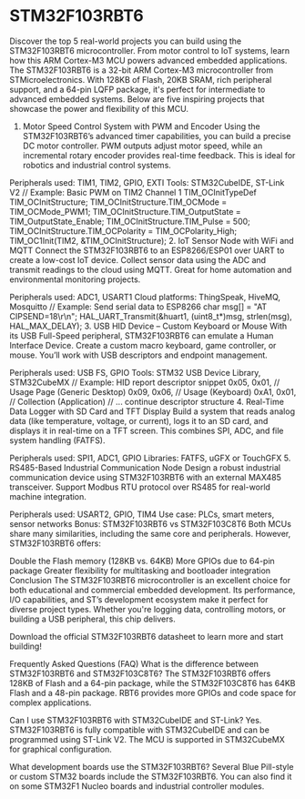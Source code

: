# STM32F103RBT6
Discover the top 5 real-world projects you can build using the STM32F103RBT6 microcontroller. From motor control to IoT systems, learn how this ARM Cortex-M3 MCU powers advanced embedded applications.
The STM32F103RBT6 is a 32-bit ARM Cortex-M3 microcontroller from STMicroelectronics. With 128KB of Flash, 20KB SRAM, rich peripheral support, and a 64-pin LQFP package, it's perfect for intermediate to advanced embedded systems. Below are five inspiring projects that showcase the power and flexibility of this MCU.

1. Motor Speed Control System with PWM and Encoder
Using the STM32F103RBT6’s advanced timer capabilities, you can build a precise DC motor controller. PWM outputs adjust motor speed, while an incremental rotary encoder provides real-time feedback. This is ideal for robotics and industrial control systems.

Peripherals used: TIM1, TIM2, GPIO, EXTI
Tools: STM32CubeIDE, ST-Link V2
// Example: Basic PWM on TIM2 Channel 1
TIM_OCInitTypeDef TIM_OCInitStructure;
TIM_OCInitStructure.TIM_OCMode = TIM_OCMode_PWM1;
TIM_OCInitStructure.TIM_OutputState = TIM_OutputState_Enable;
TIM_OCInitStructure.TIM_Pulse = 500;
TIM_OCInitStructure.TIM_OCPolarity = TIM_OCPolarity_High;
TIM_OC1Init(TIM2, &TIM_OCInitStructure);
2. IoT Sensor Node with WiFi and MQTT
Connect the STM32F103RBT6 to an ESP8266/ESP01 over UART to create a low-cost IoT device. Collect sensor data using the ADC and transmit readings to the cloud using MQTT. Great for home automation and environmental monitoring projects.

Peripherals used: ADC1, USART1
Cloud platforms: ThingSpeak, HiveMQ, Mosquitto
// Example: Send serial data to ESP8266
char msg[] = "AT CIPSEND=18\r\n";
HAL_UART_Transmit(&huart1, (uint8_t*)msg, strlen(msg), HAL_MAX_DELAY);
3. USB HID Device – Custom Keyboard or Mouse
With its USB Full-Speed peripheral, STM32F103RBT6 can emulate a Human Interface Device. Create a custom macro keyboard, game controller, or mouse. You’ll work with USB descriptors and endpoint management.

Peripherals used: USB FS, GPIO
Tools: STM32 USB Device Library, STM32CubeMX
// Example: HID report descriptor snippet
0x05, 0x01, // Usage Page (Generic Desktop)
0x09, 0x06, // Usage (Keyboard)
0xA1, 0x01, // Collection (Application)
// ... continue descriptor structure
4. Real-Time Data Logger with SD Card and TFT Display
Build a system that reads analog data (like temperature, voltage, or current), logs it to an SD card, and displays it in real-time on a TFT screen. This combines SPI, ADC, and file system handling (FATFS).

Peripherals used: SPI1, ADC1, GPIO
Libraries: FATFS, uGFX or TouchGFX
5. RS485-Based Industrial Communication Node
Design a robust industrial communication device using STM32F103RBT6 with an external MAX485 transceiver. Support Modbus RTU protocol over RS485 for real-world machine integration.

Peripherals used: USART2, GPIO, TIM4
Use case: PLCs, smart meters, sensor networks
Bonus: STM32F103RBT6 vs STM32F103C8T6
Both MCUs share many similarities, including the same core and peripherals. However, STM32F103RBT6 offers:

Double the Flash memory (128KB vs. 64KB)
More GPIOs due to 64-pin package
Greater flexibility for multitasking and bootloader integration
Conclusion
The STM32F103RBT6 microcontroller is an excellent choice for both educational and commercial embedded development. Its performance, I/O capabilities, and ST’s development ecosystem make it perfect for diverse project types. Whether you're logging data, controlling motors, or building a USB peripheral, this chip delivers.

Download the official STM32F103RBT6 datasheet to learn more and start building!

Frequently Asked Questions (FAQ)
What is the difference between STM32F103RBT6 and STM32F103C8T6?
The STM32F103RBT6 offers 128KB of Flash and a 64-pin package, while the STM32F103C8T6 has 64KB Flash and a 48-pin package. RBT6 provides more GPIOs and code space for complex applications.

Can I use STM32F103RBT6 with STM32CubeIDE and ST-Link?
Yes. STM32F103RBT6 is fully compatible with STM32CubeIDE and can be programmed using ST-Link V2. The MCU is supported in STM32CubeMX for graphical configuration.

What development boards use the STM32F103RBT6?
Several Blue Pill-style or custom STM32 boards include the STM32F103RBT6. You can also find it on some STM32F1 Nucleo boards and industrial controller modules.
